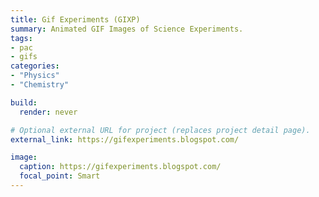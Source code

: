```yaml
---
title: Gif Experiments (GIXP)
summary: Animated GIF Images of Science Experiments.
tags:
- pac
- gifs
categories:
- "Physics"
- "Chemistry"

build:
  render: never

# Optional external URL for project (replaces project detail page).
external_link: https://gifexperiments.blogspot.com/

image:
  caption: https://gifexperiments.blogspot.com/
  focal_point: Smart
---
```

